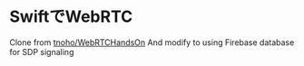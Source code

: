 # SwiftでWebRTC
Clone from [tnoho/WebRTCHandsOn](https://github.com/tnoho/WebRTCHandsOn)
And modify to using Firebase database for SDP signaling
